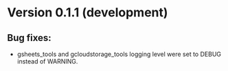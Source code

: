 # Version 0.1.1 (development)

## Bug fixes:
- gsheets_tools and gcloudstorage_tools logging level were set to DEBUG instead of WARNING.
